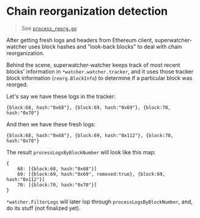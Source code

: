 # Chain reorganization detection

> See [`process_reorg.go`](./process_reorg.go)

After getting fresh logs and headers from Ethereum client, superwatcher-watcher uses
block hashes and "look-back blocks" to deal with chain reorganization.

Behind the scene, superwatcher-watcher keeps track of most recent blocks' information
in `*watcher.watcher.tracker`, and it uses those tracker block information (`reorg.BlockInfo`)
to determine if a particular block was reorged.

Let's say we have these logs in the tracker:

    {block:68, hash:"0x68"}, {block:69, hash:"0x69"}, {block:70, hash:"0x70"}

And then we have these fresh logs:

    {block:68, hash:"0x68"}, {block:69, hash:"0x112"}, {block:70, hash:"0x70"}

The result `processLogsByBlockNumber` will look like this map:

    {
        68: [{block:68, hash:"0x68"}]
        69: [{block:69, hash:"0x69", removed:true}, {block:69, hash:"0x112"}]
        70: [{block:70, hash:"0x70"}]
    }

`*watcher.FilterLogs` will later lop through `processLogsByBlockNumber`,
and, do its stuff (not finalized yet).

